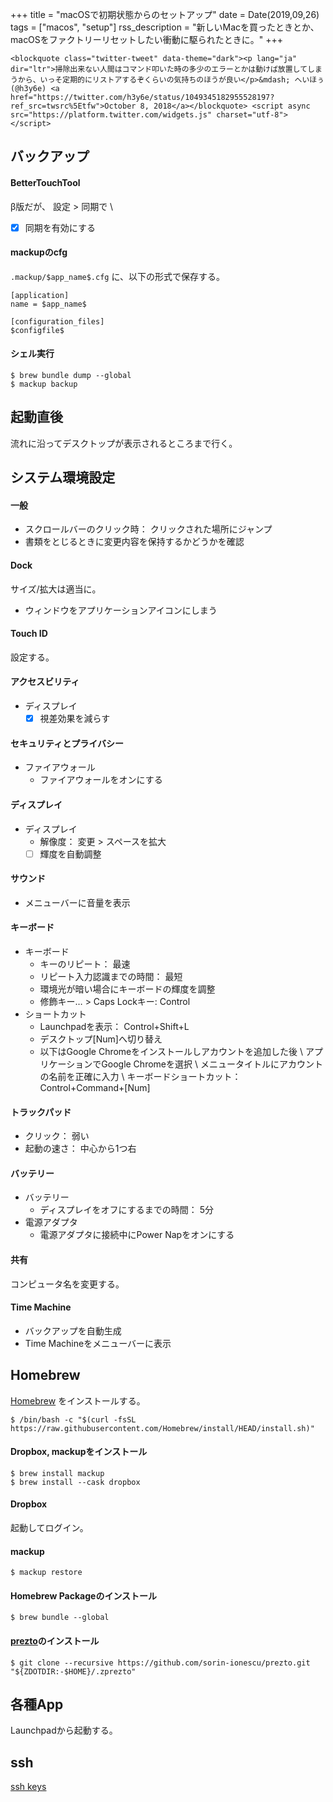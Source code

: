 +++
title = "macOSで初期状態からのセットアップ"
date = Date(2019,09,26)
tags = ["macos", "setup"]
rss_description = "新しいMacを買ったときとか、macOSをファクトリーリセットしたい衝動に駆られたときに。"
+++

~~~
<blockquote class="twitter-tweet" data-theme="dark"><p lang="ja" dir="ltr">掃除出来ない人間はコマンド叩いた時の多少のエラーとかは動けば放置してしまうから、いっそ定期的にリストアするぞくらいの気持ちのほうが良い</p>&mdash; へいほぅ (@h3y6e) <a href="https://twitter.com/h3y6e/status/1049345182955528197?ref_src=twsrc%5Etfw">October 8, 2018</a></blockquote> <script async src="https://platform.twitter.com/widgets.js" charset="utf-8"></script>
~~~

## バックアップ

#### BetterTouchTool

β版だが、 設定 > 同期で \\
 - [x] 同期を有効にする

#### mackupのcfg

`.mackup/$app_name$.cfg` に、以下の形式で保存する。

```
[application]
name = $app_name$

[configuration_files]
$configfile$
```

#### シェル実行

```shell
$ brew bundle dump --global
$ mackup backup
```

## 起動直後

流れに沿ってデスクトップが表示されるところまで行く。

## システム環境設定

#### 一般

* スクロールバーのクリック時： クリックされた場所にジャンプ  
* 書類をとじるときに変更内容を保持するかどうかを確認  

#### Dock
サイズ/拡大は適当に。

* ウィンドウをアプリケーションアイコンにしまう

#### Touch ID
設定する。

#### アクセスビリティ

* ディスプレイ
  - [x] 視差効果を減らす

#### セキュリティとプライバシー

* ファイアウォール
  * ファイアウォールをオンにする

#### ディスプレイ

* ディスプレイ
  * 解像度： 変更 > スペースを拡大  
  - [ ] 輝度を自動調整

#### サウンド

* メニューバーに音量を表示

#### キーボード

* キーボード
  * キーのリピート： 最速
  * リピート入力認識までの時間： 最短
  * 環境光が暗い場合にキーボードの輝度を調整
  * 修飾キー… > Caps Lockキー: Control
* ショートカット
  * Launchpadを表示： Control+Shift+L
  * デスクトップ[Num]へ切り替え  
  * 以下はGoogle Chromeをインストールしアカウントを追加した後 \\
    アプリケーションでGoogle Chromeを選択 \\
    メニュータイトルにアカウントの名前を正確に入力 \\
    キーボードショートカット： Control+Command+[Num]


#### トラックパッド

* クリック： 弱い
* 起動の速さ： 中心から1つ右

#### バッテリー

<!-- textlint-disable ja-technical-writing/no-doubled-joshi -->

* バッテリー
  * ディスプレイをオフにするまでの時間： 5分
* 電源アダプタ
  * 電源アダプタに接続中にPower Napをオンにする

<!-- textlint-enable ja-technical-writing/no-doubled-joshi -->

#### 共有

コンピュータ名を変更する。

#### Time Machine

* バックアップを自動生成
* Time Machineをメニューバーに表示

## Homebrew

[Homebrew](https://brew.sh/) をインストールする。

```shell
$ /bin/bash -c "$(curl -fsSL https://raw.githubusercontent.com/Homebrew/install/HEAD/install.sh)"
```

#### Dropbox, mackupをインストール

```shell
$ brew install mackup
$ brew install --cask dropbox
```

#### Dropbox

起動してログイン。

#### mackup

```shell
$ mackup restore
```

#### Homebrew Packageのインストール

```shell
$ brew bundle --global
```

#### [prezto](https://github.com/sorin-ionescu/prezto)のインストール
```shell
$ git clone --recursive https://github.com/sorin-ionescu/prezto.git "${ZDOTDIR:-$HOME}/.zprezto"
```

## 各種App
Launchpadから起動する。

## ssh
[ssh keys](https://blog.h3y6e.com/posts/ssh-keys/)
